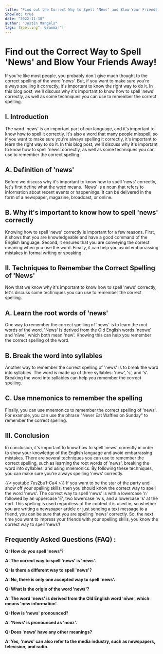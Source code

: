 ```yaml
---
title: "Find out the Correct Way to Spell 'News' and Blow Your Friends Away!"
ShowToc: true 
date: "2022-11-30"
author: "Justin Mangels" 
tags: [Spelling", Grammar"]
---
```

# Find out the Correct Way to Spell 'News' and Blow Your Friends Away!

If you're like most people, you probably don't give much thought to the correct spelling of the word 'news'. But, if you want to make sure you're always spelling it correctly, it's important to know the right way to do it. In this blog post, we'll discuss why it's important to know how to spell 'news' correctly, as well as some techniques you can use to remember the correct spelling.

## I. Introduction

The word 'news' is an important part of our language, and it's important to know how to spell it correctly. It's also a word that many people misspell, so if you want to make sure you're always spelling it correctly, it's important to learn the right way to do it. In this blog post, we'll discuss why it's important to know how to spell 'news' correctly, as well as some techniques you can use to remember the correct spelling.

## A. Definition of 'news'

Before we discuss why it's important to know how to spell 'news' correctly, let's first define what the word means. 'News' is a noun that refers to information about recent events or happenings. It can be delivered in the form of a newspaper, magazine, broadcast, or online.

## B. Why it's important to know how to spell 'news' correctly

Knowing how to spell 'news' correctly is important for a few reasons. First, it shows that you are knowledgeable and have a good command of the English language. Second, it ensures that you are conveying the correct meaning when you use the word. Finally, it can help you avoid embarrassing mistakes in formal writing or speaking.

## II. Techniques to Remember the Correct Spelling of 'News'

Now that we know why it's important to know how to spell 'news' correctly, let's discuss some techniques you can use to remember the correct spelling.

## A. Learn the root words of 'news'

One way to remember the correct spelling of 'news' is to learn the root words of the word. 'News' is derived from the Old English words 'neowe' and 'nīwe', which both mean 'new'. Knowing this can help you remember the correct spelling of the word.

## B. Break the word into syllables

Another way to remember the correct spelling of 'news' is to break the word into syllables. The word is made up of three syllables: 'new', 's', and 's'. Breaking the word into syllables can help you remember the correct spelling.

## C. Use mnemonics to remember the spelling

Finally, you can use mnemonics to remember the correct spelling of 'news'. For example, you can use the phrase "Never Eat Waffles on Sunday" to remember the correct spelling.

## III. Conclusion

In conclusion, it's important to know how to spell 'news' correctly in order to show your knowledge of the English language and avoid embarrassing mistakes. There are several techniques you can use to remember the correct spelling, such as learning the root words of 'news', breaking the word into syllables, and using mnemonics. By following these techniques, you can make sure you're always spelling 'news' correctly.

{{< youtube 7us2bu1-Ca4 >}} 
If you want to be the star of the party and show off your spelling skills, then you should know the correct way to spell the word 'news'. The correct way to spell 'news' is with a lowercase 'n' followed by an uppercase 'E', two lowercase 'w's, and a lowercase 's' at the end. This spelling is used regardless of the context it is used in, so whether you are writing a newspaper article or just sending a text message to a friend, you can be sure that you are spelling 'news' correctly. So, the next time you want to impress your friends with your spelling skills, you know the correct way to spell 'news'!

## Frequently Asked Questions (FAQ) :
**Q: How do you spell 'news'?**

**A: The correct way to spell 'news' is 'news'.**

**Q: Is there a different way to spell 'news'?**

**A: No, there is only one accepted way to spell 'news'.**

**Q: What is the origin of the word 'news'?**

**A: The word 'news' is derived from the Old English word 'nīwe', which means 'new information'.**

**Q: How is 'news' pronounced?**

**A: 'News' is pronounced as 'nooz'.**

**Q: Does 'news' have any other meanings?**

**A: Yes, 'news' can also refer to the media industry, such as newspapers, television, and radio.**





